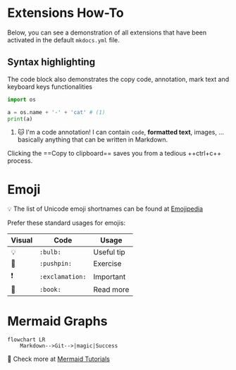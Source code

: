 # Extensions How-To

Below, you can see a demonstration of all extensions that have been activated in the default `mkdocs.yml` file.

## Syntax highlighting

The code block also demonstrates the copy code, annotation, mark text and keyboard keys functionalities

```python
import os

a = os.name + '-' + 'cat' # (1)
print(a)
```

1.  :cat: I'm a code annotation! I can contain `code`, __formatted
    text__, images, ... basically anything that can be written in Markdown.

Clicking the ==Copy to clipboard== saves you from a tedious ++ctrl+c++ process.

# Emoji

:bulb: The list of Unicode emoji shortnames can be found at [Emojipedia](https://emojipedia.org/twitter/)

Prefer these standard usages for emojis:

| Visual        | Code            | Usage      |
|---------------|-----------------|------------|
| :bulb:        | `:bulb:`        | Useful tip |
| :pushpin:     | `:pushpin:`     | Exercise   |
| :exclamation: | `:exclamation:` | Important  |
| :book:        | `:book:`        | Read more  |

# Mermaid Graphs

``` mermaid
flowchart LR
    Markdown-->Git-->|magic|Success
```

:book: Check more at [Mermaid Tutorials](https://mermaid.js.org/config/Tutorials.html)